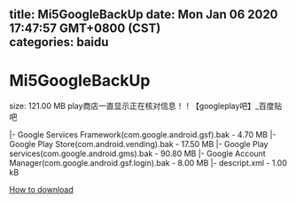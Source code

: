 
title: Mi5GoogleBackUp
date: Mon Jan 06 2020 17:47:57 GMT+0800 (CST)    
categories: baidu
---

# Mi5GoogleBackUp
size: 121.00 MB
 play商店一直显示正在核对信息！！【googleplay吧】_百度贴吧
 
|- Google Services Framework(com.google.android.gsf).bak - 4.70 MB
|- Google Play Store(com.android.vending).bak - 17.50 MB
|- Google Play services(com.google.android.gms).bak - 90.80 MB
|- Google Account Manager(com.google.android.gsf.login).bak - 8.00 MB
|- descript.xml - 1.00 kB

[How to download](https://bpcam.bemobtrk.com/go/2ceec3aa-1ca2-46d6-b9ff-aaa5c184517c?jno=3965)